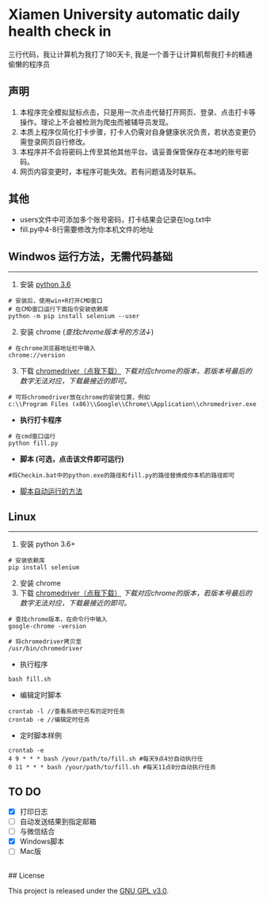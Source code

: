 # Xiamen University automatic daily health check in 

三行代码，我让计算机为我打了180天卡, 我是一个善于让计算机帮我打卡的精通偷懒的程序员<br> 

## 声明
1. 本程序完全模拟鼠标点击，只是用一次点击代替打开网页、登录、点击打卡等操作。理论上不会被检测为爬虫而被辅导员发现。
2. 本质上程序仅简化打卡步骤，打卡人仍需对自身健康状况负责，若状态变更仍需登录网页自行修改。
3. 本程序并不会将密码上传至其他其他平台。请妥善保管保存在本地的账号密码。
4. 网页内容变更时，本程序可能失效。若有问题请及时联系。

## 其他

- users文件中可添加多个账号密码，打卡结果会记录在log.txt中
- fill.py中4-8行需要修改为你本机文件的地址

## Windwos 运行方法，无需代码基础
---

1. 安装 [python 3.6](https://www.python.org/downloads/release/python-3614/)

```
# 安装后，使用win+R打开CMD窗口
# 在CMD窗口运行下面指令安装依赖库
python -m pip install selenium --user 
```

2. 安装 chrome (*查找chrome版本号的方法↓*) <br>
```
# 在chrome浏览器地址栏中输入
chrome://version
```
3. 下载 [chromedriver（点我下载）](http://npm.taobao.org/mirrors/chromedriver/)  *下载对应chrome的版本，若版本号最后的数字无法对应，下载最接近的即可。* <br>

```
# 可将chromedriver放在chrome的安装位置，例如
c:\\Program Files (x86)\\Google\\Chrome\\Application\\chromedriver.exe
```
- **执行打卡程序** 
```
# 在cmd窗口运行
python fill.py
```
- **脚本 (可选，点击该文件即可运行)**
```
#将Checkin.bat中的python.exe的路径和fill.py的路径替换成你本机的路径即可
``` 

- [脚本自动运行的方法](https://www.jb51.net/article/199541.htm)

## Linux
---
1. 安装 python 3.6+
```
# 安装依赖库
pip install selenium
```
2. 安装 chrome 
3. 下载 [chromedriver（点我下载）](http://npm.taobao.org/mirrors/chromedriver/)  *下载对应chrome的版本，若版本号最后的数字无法对应，下载最接近的即可。* <br>
```
# 查找chrome版本，在命令行中输入
google-chrome -version

# 将chromedriver拷贝至
/usr/bin/chromedriver
```

* 执行程序
```
bash fill.sh 
```

* 编辑定时脚本
```
crontab -l //查看系统中已有的定时任务
crontab -e //编辑定时任务
```

* 定时脚本样例
```
crontab -e
4 9 * * * bash /your/path/to/fill.sh #每天9点4分自动执行任
0 11 * * * bash /your/path/to/fill.sh #每天11点0分自动执行任务
```

## TO DO
- [x] 打印日志 <br>
- [ ] 自动发送结果到指定邮箱 <br>
- [ ] 与微信结合<br>
- [x] Windows脚本<br>
- [ ] Mac版<br>

<br>
## License

This project is released under the [GNU GPL v3.0](LICENSE).
